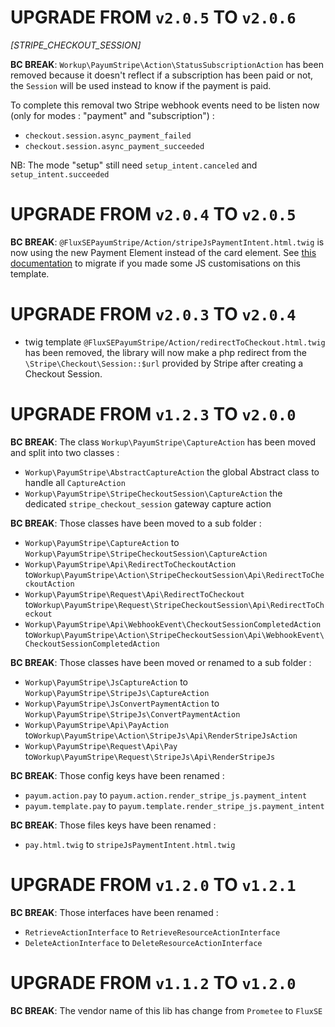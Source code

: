 # UPGRADE FROM `v2.0.5` TO `v2.0.6`

_[STRIPE_CHECKOUT_SESSION]_

**BC BREAK**: `Workup\PayumStripe\Action\StatusSubscriptionAction` has been removed because it doesn't reflect
if a subscription has been paid or not, the `Session` will be used instead to know if the payment is paid.

To complete this removal two Stripe webhook events need to be listen now (only for modes : "payment" and "subscription") :

 - `checkout.session.async_payment_failed`
 - `checkout.session.async_payment_succeeded`

NB: The mode "setup" still need `setup_intent.canceled` and `setup_intent.succeeded`

# UPGRADE FROM `v2.0.4` TO `v2.0.5`

**BC BREAK**: `@FluxSEPayumStripe/Action/stripeJsPaymentIntent.html.twig` is now using the new Payment Element instead
of the card element. See [this documentation](https://stripe.com/docs/payments/payment-element/migration) to migrate if
you made some JS customisations on this template.

# UPGRADE FROM `v2.0.3` TO `v2.0.4`

- twig template `@FluxSEPayumStripe/Action/redirectToCheckout.html.twig` has been removed, the library will now make 
  a php redirect from the `\Stripe\Checkout\Session::$url` provided by Stripe after creating a Checkout Session.

# UPGRADE FROM `v1.2.3` TO `v2.0.0`

**BC BREAK**: The class `Workup\PayumStripe\CaptureAction` has been moved and split into two classes :

- `Workup\PayumStripe\AbstractCaptureAction` the global Abstract class to handle all `CaptureAction`
- `Workup\PayumStripe\StripeCheckoutSession\CaptureAction` the dedicated `stripe_checkout_session` gateway capture action

**BC BREAK**: Those classes have been moved to a sub folder :

- `Workup\PayumStripe\CaptureAction` to `Workup\PayumStripe\StripeCheckoutSession\CaptureAction`
- `Workup\PayumStripe\Api\RedirectToCheckoutAction` to`Workup\PayumStripe\Action\StripeCheckoutSession\Api\RedirectToCheckoutAction`
- `Workup\PayumStripe\Request\Api\RedirectToCheckout` to`Workup\PayumStripe\Request\StripeCheckoutSession\Api\RedirectToCheckout`
- `Workup\PayumStripe\Api\WebhookEvent\CheckoutSessionCompletedAction` to`Workup\PayumStripe\Action\StripeCheckoutSession\Api\WebhookEvent\CheckoutSessionCompletedAction`

**BC BREAK**: Those classes have been moved or renamed to a sub folder :

- `Workup\PayumStripe\JsCaptureAction` to `Workup\PayumStripe\StripeJs\CaptureAction`
- `Workup\PayumStripe\JsConvertPaymentAction` to `Workup\PayumStripe\StripeJs\ConvertPaymentAction`
- `Workup\PayumStripe\Api\PayAction` to`Workup\PayumStripe\Action\StripeJs\Api\RenderStripeJsAction`
- `Workup\PayumStripe\Request\Api\Pay` to`Workup\PayumStripe\Request\StripeJs\Api\RenderStripeJs`

**BC BREAK**: Those config keys have been renamed :

- `payum.action.pay` to `payum.action.render_stripe_js.payment_intent`
- `payum.template.pay` to `payum.template.render_stripe_js.payment_intent`

**BC BREAK**: Those files keys have been renamed :

- `pay.html.twig` to `stripeJsPaymentIntent.html.twig`

# UPGRADE FROM `v1.2.0` TO `v1.2.1`

**BC BREAK**: Those interfaces have been renamed :

 - `RetrieveActionInterface` to `RetrieveResourceActionInterface`
 - `DeleteActionInterface` to `DeleteResourceActionInterface`
 
 # UPGRADE FROM `v1.1.2` TO `v1.2.0`

**BC BREAK**: The vendor name of this lib has change from `Prometee` to `FluxSE`

